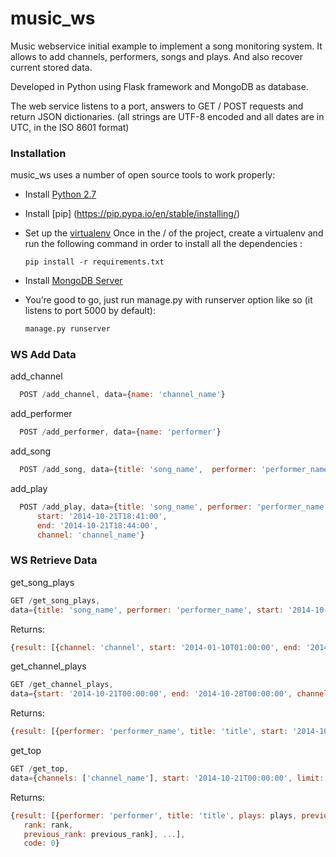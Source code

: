 # music_ws
Music webservice initial example to implement a song monitoring system. It allows to add channels, performers, songs and plays. And also recover current stored data.

Developed in Python using Flask framework and MongoDB as database.


The web service listens to a port, answers to GET / POST requests and return JSON dictionaries.
(all strings are UTF-8 encoded and all dates are in UTC, in the ISO 8601 format)


### Installation

music_ws uses a number of open source tools to work properly:

* Install [Python 2.7](https://www.python.org/download/releases/2.7/)
* Install [pip] (https://pip.pypa.io/en/stable/installing/)
* Set up the [virtualenv](http://docs.python-guide.org/en/latest/dev/virtualenvs/) Once in the / of the project, create a virtualenv and run the following command in order to install all the dependencies :
   ```
   pip install -r requirements.txt
   ```
* Install [MongoDB Server](https://docs.mongodb.com/manual/tutorial/install-mongodb-on-windows/)
* You’re good to go, just run manage.py with runserver option like so (it listens to port 5000 by default):

   ```sh
   manage.py runserver 
   ```
 
### WS Add Data
 
add_channel
```javascript
  POST /add_channel, data={name: 'channel_name'}
```
add_performer
```javascript
  POST /add_performer, data={name: 'performer'}
```  
add_song
```javascript
  POST /add_song, data={title: 'song_name',  performer: 'performer_name'}
```
add_play
```javascript
  POST /add_play, data={title: 'song_name', performer: 'performer_name', 
      start: '2014-10-21T18:41:00', 
      end: '2014-10-21T18:44:00', 
      channel: 'channel_name'}
``` 
### WS Retrieve Data

get_song_plays
```javascript
GET /get_song_plays,
data={title: 'song_name', performer: 'performer_name', start: '2014-10-21T00:00:00', end: '2014-10-28T00:00:00'}
```     
Returns:
```javascript
{result: [{channel: 'channel', start: '2014-01-10T01:00:00', end: '2014-01-10T01:03:00'],...], code: 0}
```

get_channel_plays
```javascript
GET /get_channel_plays,
data={start: '2014-10-21T00:00:00', end: '2014-10-28T00:00:00', channel: 'channel'}
```
Returns:
```javascript
{result: [{performer: 'performer_name', title: 'title', start: '2014-10-21T00:00:00', end: '2014-10-21T00:03:00'},...], code: 0}
```

get_top
```javascript
GET /get_top,
data={channels: ['channel_name'], start: '2014-10-21T00:00:00', limit: 40}
```

Returns:
```javascript
{result: [{performer: 'performer', title: 'title', plays: plays, previous_plays: previous_plays, 
   rank: rank,
   previous_rank: previous_rank], ...],
   code: 0}
```
